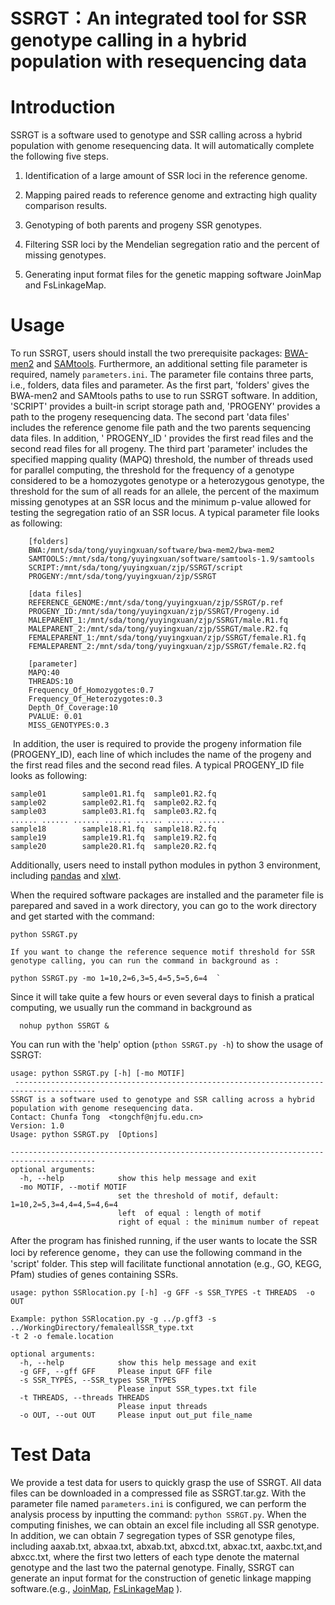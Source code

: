 # **SSRGT**：An integrated tool for SSR **genotype calling** **in a hybrid population with resequencing data**
# Introduction
SSRGT is a software used to genotype and SSR calling across a hybrid population with genome resequencing data. It will automatically complete the following five steps.

1. Identification of a large amount of SSR loci in the reference genome.

2. Mapping paired reads to reference genome and extracting high quality comparison results.

3. Genotyping of both parents and progeny SSR genotypes.

4. Filtering SSR loci by the Mendelian segregation ratio and the percent of missing genotypes.

5. Generating input format files for the genetic mapping software JoinMap and FsLinkageMap.

# Usage
To run SSRGT, users should install the two prerequisite packages: [BWA-men2](https://github.com/bwa-mem2/bwa-mem2) and [SAMtools](http://samtools.sourceforge.net/).  Furthermore, an additional setting file parameter is required, namely `parameters.ini`. The parameter file contains three parts, i.e., folders, data files and parameter. As the first part, 'folders' gives the BWA-men2 and SAMtools paths to use to run SSRGT software. In addition, 'SCRIPT' provides a built-in script storage path and, 'PROGENY' provides a path to the progeny resequencing data. The second part 'data files' includes the reference genome file path and the two parents sequencing data files. In addition, ' PROGENY_ID ' provides the first read files and the second read files for all progeny. The third part 'parameter' includes the specified mapping quality (MAPQ) threshold, the number of threads used for parallel computing, the threshold for the frequency of a genotype considered to be a homozygotes genotype or a heterozygous genotype, the threshold for the sum of all reads for an allele, the percent of the maximum missing genotypes at an SSR locus and the minimum p-value allowed for testing the segregation ratio of an SSR locus. A typical parameter file looks as following:

        [folders]  
    	BWA:/mnt/sda/tong/yuyingxuan/software/bwa-mem2/bwa-mem2
    	SAMTOOLS:/mnt/sda/tong/yuyingxuan/software/samtools-1.9/samtools
    	SCRIPT:/mnt/sda/tong/yuyingxuan/zjp/SSRGT/script
    	PROGENY:/mnt/sda/tong/yuyingxuan/zjp/SSRGT
    
        [data files]  
    	REFERENCE_GENOME:/mnt/sda/tong/yuyingxuan/zjp/SSRGT/p.ref
    	PROGENY_ID:/mnt/sda/tong/yuyingxuan/zjp/SSRGT/Progeny.id
    	MALEPARENT_1:/mnt/sda/tong/yuyingxuan/zjp/SSRGT/male.R1.fq
    	MALEPARENT_2:/mnt/sda/tong/yuyingxuan/zjp/SSRGT/male.R2.fq
    	FEMALEPARENT_1:/mnt/sda/tong/yuyingxuan/zjp/SSRGT/female.R1.fq
    	FEMALEPARENT_2:/mnt/sda/tong/yuyingxuan/zjp/SSRGT/female.R2.fq
    
        [parameter]  
    	MAPQ:40
    	THREADS:10
    	Frequency_Of_Homozygotes:0.7
    	Frequency_Of_Heterozygotes:0.3
    	Depth_Of_Coverage:10
    	PVALUE: 0.01
    	MISS_GENOTYPES:0.3


​    In addition, the user is required to provide the progeny information file (PROGENY_ID), each line of which includes the name of the progeny and the first read files and the second read files. A typical PROGENY_ID file looks as following:

```
sample01        sample01.R1.fq  sample01.R2.fq
sample02        sample02.R1.fq  sample02.R2.fq
sample03        sample03.R1.fq  sample03.R2.fq
...... ...... ...... ...... ...... ...... ...... 
sample18        sample18.R1.fq  sample18.R2.fq
sample19        sample19.R1.fq  sample19.R2.fq
sample20        sample20.R1.fq  sample20.R2.fq
```

Additionally, users need to install python modules in python 3 environment, including [pandas](https://github.com/pandas-dev/pandas) and [xlwt](https://github.com/python-excel/xlwt).

  When the required software packages are installed and the parameter file is parepared and saved in a work directory, you can go to the work directory and get started with the command:  
 ```
 python SSRGT.py
 
 If you want to change the reference sequence motif threshold for SSR genotype calling, you can run the command in background as :
  
 python SSRGT.py -mo 1=10,2=6,3=5,4=5,5=5,6=4  `
 ```

 Since it will take quite a few hours or even several days to finish a pratical computing, we usually run the command in background as  
```
  nohup python SSRGT &
```


  You can run with the 'help' option (`pthon SSRGT.py -h`) to show the usage of SSRGT:

    usage: python SSRGT.py [-h] [-mo MOTIF]
     ----------------------------------------------------------------------------------------
    SSRGT is a software used to genotype and SSR calling across a hybrid population with genome resequencing data.
    Contact: Chunfa Tong  <tongchf@njfu.edu.cn>
    Version: 1.0
    Usage: python SSRGT.py  [Options]
    
    -----------------------------------------------------------------------------------------
    optional arguments:
      -h, --help            show this help message and exit
      -mo MOTIF, --motif MOTIF
                            set the threshold of motif, default: 1=10,2=5,3=4,4=4,5=4,6=4
                            left  of equal : length of motif
                            right of equal : the minimum number of repeat

After the program has finished running, if the user wants to locate the SSR loci by reference genome，they can use the following command  in the 'script' folder. This step will facilitate functional annotation (e.g., GO, KEGG, Pfam) studies of genes containing SSRs.

```
usage: python SSRlocation.py [-h] -g GFF -s SSR_TYPES -t THREADS  -o OUT

Example: python SSRlocation.py -g ../p.gff3 -s ../WorkingDirectory/femaleallSSR_type.txt 
-t 2 -o female.location

optional arguments:
  -h, --help            show this help message and exit
  -g GFF, --gff GFF     Please input GFF file
  -s SSR_TYPES, --SSR_types SSR_TYPES
                        Please input SSR_types.txt file
  -t THREADS, --threads THREADS
                        Please input threads
  -o OUT, --out OUT     Please input out_put file_name

```

# Test Data

We provide a test data for users to quickly grasp the use of SSRGT. All data files can be downloaded in a compressed file as SSRGT.tar.gz. With the parameter file named `parameters.ini` is configured, we can perform the analysis process by inputting the command: `python SSRGT.py`. When the computing finishes, we can obtain an excel file including all SSR genotype.  In addition, we can obtain 7 segregation types of SSR genotype files, including aaxab.txt,  abxaa.txt, abxab.txt, abxcd.txt, abxac.txt,  aaxbc.txt,and abxcc.txt, where the first two letters of each type denote the maternal genotype and the last two the paternal genotype. Finally, SSRGT can generate an input format for the construction of genetic linkage mapping software.(e.g., [JoinMap](https://www.kyazma.nl/index.php/JoinMap/), [FsLinkageMap](https://link.springer.com/article/10.1007/s11295-010-0281-2) ). 






